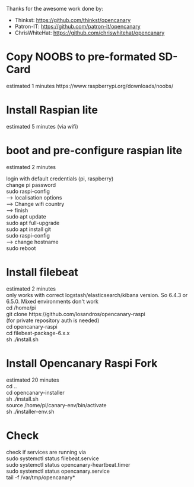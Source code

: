 Thanks for the awesome work done by: <BR>
- Thinkst: https://github.com/thinkst/opencanary <BR>
- Patron-IT: https://github.com/patron-it/opencanary <BR>
- ChrisWhiteHat: https://github.com/chriswhitehat/opencanary <BR>

<h1>Copy NOOBS to pre-formated SD-Card</h1>
estimated 1 minutes
https://www.raspberrypi.org/downloads/noobs/

<h1>Install Raspian lite</h1>
estimated 5 minutes (via wifi)

<h1>boot and pre-configure raspian lite</h1>
estimated 2 minutes

login with default credentials (pi, raspberry) <BR>
change pi password <BR>
sudo raspi-config <BR>
 --> localisation options <BR>
 --> Change wifi country <BR> 
 --> finish <BR>
sudo apt update <BR>
sudo apt full-upgrade <BR>
sudo apt install git <BR>
sudo raspi-config <BR>
  --> change hostname <BR>
sudo reboot <BR>

<h1>Install filebeat </h1>
estimated 2 minutes <BR>
only works with correct logstash/elasticsearch/kibana version. So 6.4.3 or 6.5.0. Mixed environments don't work <BR>
cd /home/pi <BR>
git clone https://github.com/losandros/opencanary-raspi <BR>
(for private repository auth is needed) <BR>
cd opencanary-raspi <BR>
cd filebeat-package-6.x.x <BR>
sh ./install.sh <BR>

<h1>Install Opencanary Raspi Fork</h1>
estimated 20 minutes <BR>
cd .. <BR>
cd opencanary-installer <BR>
sh ./install.sh <BR>
source /home/pi/canary-env/bin/activate  <BR>
sh ./installer-env.sh  <BR>

<h1>Check</h1>
check if services are running via <BR>
sudo systemctl status filebeat.service <BR>
sudo systemctl status opencanary-heartbeat.timer <BR>
sudo systemctl status opencanary.service <BR>
tail -f /var/tmp/opencanary* <BR> 
